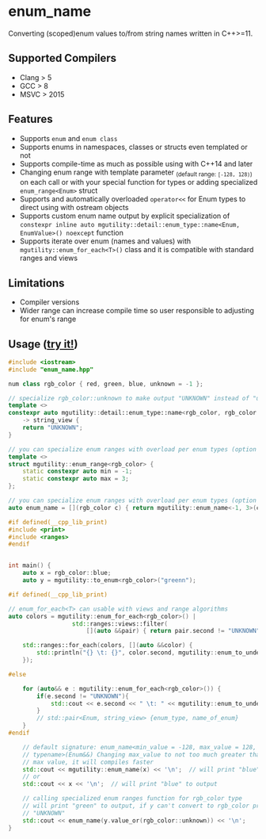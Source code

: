 # enum_name
Converting (scoped)enum values to/from string names written in C++>=11.

## Supported Compilers
* Clang > 5
* GCC > 8
* MSVC > 2015

## Features
* Supports `enum` and `enum class`
* Supports enums in namespaces, classes or structs even templated or not
* Supports compile-time as much as possible using with C++14 and later
* Changing enum range with template parameter <sub>(default range: `[-128, 128)`)</sub> on each call or with your special function for types or adding specialized `enum_range<Enum>` struct
* Supports and automatically overloaded `operator<<` for Enum types to direct using with ostream objects
* Supports custom enum name output by explicit specialization of `constexpr inline auto mgutility::detail::enum_type::name<Enum, EnumValue>() noexcept` function
* Supports iterate over enum (names and values) with `mgutility::enum_for_each<T>()` class and it is compatible with standard ranges and views

## Limitations
* Compiler versions
* Wider range can increase compile time so user responsible to adjusting for enum's range


## Usage ([try it!](https://godbolt.org/z/YM5EvY1Y5))
```C++
#include <iostream>
#include "enum_name.hpp"

num class rgb_color { red, green, blue, unknown = -1 };

// specialize rgb_color::unknown to make output "UNKNOWN" instead of "unknown"
template <>
constexpr auto mgutility::detail::enum_type::name<rgb_color, rgb_color::unknown>() noexcept
    -> string_view {
    return "UNKNOWN";
}

// you can specialize enum ranges with overload per enum types (option 1)
template <>
struct mgutility::enum_range<rgb_color> {
    static constexpr auto min = -1;
    static constexpr auto max = 3;
};

// you can specialize enum ranges with overload per enum types (option 2)
auto enum_name = [](rgb_color c) { return mgutility::enum_name<-1, 3>(c); };

#if defined(__cpp_lib_print)
#include <print>
#include <ranges>
#endif


int main() {
    auto x = rgb_color::blue;
    auto y = mgutility::to_enum<rgb_color>("greenn");

#if defined(__cpp_lib_print)

// enum_for_each<T> can usable with views and range algorithms
auto colors = mgutility::enum_for_each<rgb_color>() |
                  std::ranges::views::filter(
                      [](auto &&pair) { return pair.second != "UNKNOWN"; });

    std::ranges::for_each(colors, [](auto &&color) {
        std::println("{} \t: {}", color.second, mgutility::enum_to_underlying(color.first));
    });

#else

    for (auto&& e : mgutility::enum_for_each<rgb_color>()) {
        if(e.second != "UNKNOWN"){
            std::cout << e.second << " \t: " << mgutility::enum_to_underlying(e.first) << '\n';
        }
        // std::pair<Enum, string_view> {enum_type, name_of_enum}
    }
#endif

    // default signature: enum_name<min_value = -128, max_value = 128, Enum
    // typename>(Enum&&) Changing max_value to not too much greater than enum's
    // max value, it will compiles faster
    std::cout << mgutility::enum_name(x) << '\n';  // will print "blue" to output
    // or
    std::cout << x << '\n';  // will print "blue" to output

    // calling specialized enum ranges function for rgb_color type
    // will print "green" to output, if y can't convert to rgb_color prints
    // "UNKNOWN"
    std::cout << enum_name(y.value_or(rgb_color::unknown)) << '\n';
}

```
